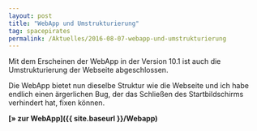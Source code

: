 ```yaml
---
layout: post
title: "WebApp und Umstrukturierung"
tag: spacepirates
permalink: /Aktuelles/2016-08-07-webapp-und-umstrukturierung
---
```


Mit dem Erscheinen der WebApp in der Version 10.1 ist auch die Umstrukturierung der Webseite abgeschlossen.

Die WebApp bietet nun dieselbe Struktur wie die Webseite und ich habe endlich einen ärgerlichen Bug, der das Schließen des Startbildschirms verhindert hat, fixen können.

**[&raquo; zur WebApp]({{ site.baseurl }}/Webapp)**


